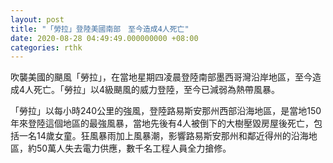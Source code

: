 ```yaml
---
layout: post
title: "「勞拉」登陸美國南部　至今造成4人死亡"
date: 2020-08-28 04:49:49.000000000 +08:00
categories: rthk
---
```


吹襲美國的颶風「勞拉」，在當地星期四凌晨登陸南部墨西哥灣沿岸地區，至今造成4人死亡。「勞拉」以4級颶風的威力登陸，至今已減弱為熱帶風暴。

「勞拉」以每小時240公里的強風，登陸路易斯安那州西部沿海地區，是當地150年來登陸這個地區的最強風暴，當地先後有4人被倒下的大樹壓毀房屋後死亡，包括一名14歲女童。狂風暴雨加上風暴潮，影響路易斯安那州和鄰近得州的沿海地區，約50萬人失去電力供應，數千名工程人員全力搶修。
